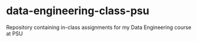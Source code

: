 # data-engineering-class-psu
Repository containing in-class assignments for my Data Engineering course at PSU
